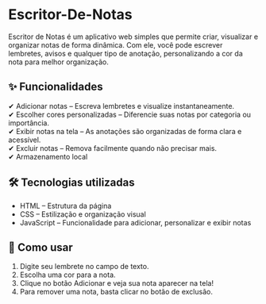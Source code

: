 # Escritor-De-Notas
Escritor de Notas é um aplicativo web simples que permite criar, visualizar e organizar notas de forma dinâmica. Com ele, você pode escrever lembretes, avisos e qualquer tipo de anotação, personalizando a cor da nota para melhor organização.
## ✨ Funcionalidades
✔ Adicionar notas – Escreva lembretes e visualize instantaneamente.  
✔ Escolher cores personalizadas – Diferencie suas notas por categoria ou importância.  
✔ Exibir notas na tela – As anotações são organizadas de forma clara e acessível.  
✔ Excluir notas – Remova facilmente quando não precisar mais.  
✔ Armazenamento local    

## 🛠 Tecnologias utilizadas
* HTML – Estrutura da página  
* CSS – Estilização e organização visual  
* JavaScript – Funcionalidade para adicionar, personalizar e exibir notas  
## 🚀 Como usar
1. Digite seu lembrete no campo de texto.  
2. Escolha uma cor para a nota.  
3. Clique no botão Adicionar e veja sua nota aparecer na tela!  
4. Para remover uma nota, basta clicar no botão de exclusão.  
